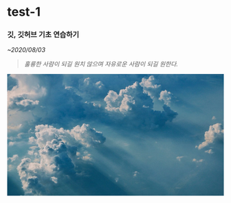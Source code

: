 # test-1

### **깃, 깃허브** 기초 연습하기

*~2020/08/03*

>_훌륭한 사람이 되길 원치 않으며 자유로운 사람이 되길 원한다._

![파란 구름](https://github.com/hak2711/test-1/blob/master/%EB%B0%B0%EA%B2%BD/1577545715983-2.jpg)
